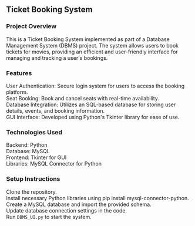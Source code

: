 ## Ticket Booking System
### Project Overview
This is a Ticket Booking System implemented as part of a Database Management System (DBMS) project. The system allows users to book tickets for movies, providing an efficient and user-friendly interface for managing and tracking a user's bookings.

### Features
User Authentication: Secure login system for users to access the booking platform. <br>
Seat Booking: Book and cancel seats with real-time availability. <br>
Database Integration: Utilizes an SQL-based database for storing user details, events, and booking information. <br>
GUI Interface: Developed using Python's Tkinter library for ease of use. <br>

### Technologies Used
Backend: Python <br>
Database: MySQL <br>
Frontend: Tkinter for GUI <br>
Libraries: MySQL Connector for Python <br>

### Setup Instructions
Clone the repository. <br>
Install necessary Python libraries using pip install mysql-connector-python.<br>
Create a MySQL database and import the provided schema.<br>
Update database connection settings in the code.<br>
Run `DBMS_UI.py` to start the system.
